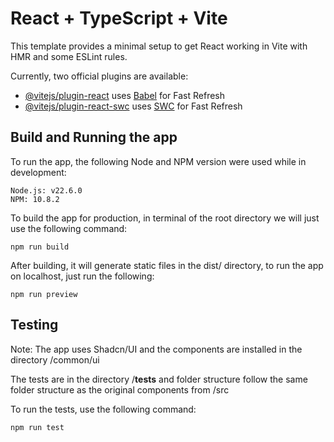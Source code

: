 # React + TypeScript + Vite

This template provides a minimal setup to get React working in Vite with HMR and some ESLint rules.

Currently, two official plugins are available:

-   [@vitejs/plugin-react](https://github.com/vitejs/vite-plugin-react/blob/main/packages/plugin-react/README.md) uses [Babel](https://babeljs.io/) for Fast Refresh
-   [@vitejs/plugin-react-swc](https://github.com/vitejs/vite-plugin-react-swc) uses [SWC](https://swc.rs/) for Fast Refresh

## Build and Running the app

To run the app, the following Node and NPM version were used while in development:

```
Node.js: v22.6.0
NPM: 10.8.2
```

To build the app for production, in terminal of the root directory we will just use the following command:

```
npm run build
```

After building, it will generate static files in the dist/ directory, to run the app on localhost, just run the following:

```
npm run preview
```

## Testing

Note: The app uses Shadcn/UI and the components are installed in the directory /common/ui

The tests are in the directory /**tests** and folder structure follow the same folder structure as the original components from /src

To run the tests, use the following command:

```
npm run test
```
